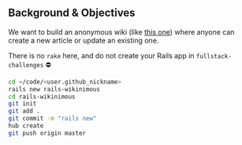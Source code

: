 ## Background & Objectives

We want to build an anonymous wiki (like [this one](https://wagon-wikinimous.herokuapp.com)) where anyone can create a new article
or update an existing one.

There is no `rake` here, and do not create your Rails app in `fullstack-challenges` ⛔️

```bash
cd ~/code/<user.github_nickname>
rails new rails-wikinimous
cd rails-wikinimous
git init
git add .
git commit -m "rails new"
hub create
git push origin master
```
